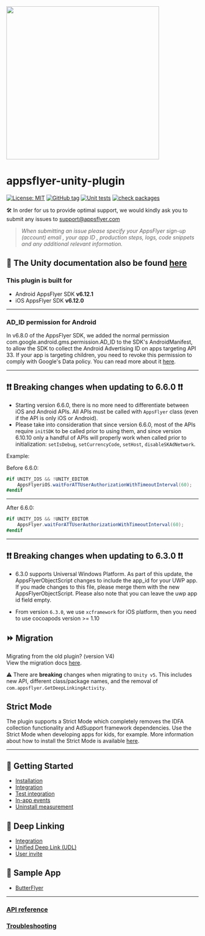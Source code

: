<img src="https://massets.appsflyer.com/wp-content/uploads/2018/06/20092440/static-ziv_1TP.png"  width="400" >

# appsflyer-unity-plugin

[![License: MIT](https://img.shields.io/badge/License-MIT-blue.svg)](https://opensource.org/licenses/MIT)
[![GitHub tag](https://img.shields.io/github/v/release/AppsFlyerSDK/appsflyer-unity-plugin)](https://img.shields.io/github/v/release/AppsFlyerSDK/appsflyer-unity-plugin)
[![Unit tests](https://github.com/AppsFlyerSDK/appsflyer-unity-plugin/actions/workflows/main.yml/badge.svg)](https://github.com/AppsFlyerSDK/appsflyer-unity-plugin/actions/workflows/main.yml)
[![check packages](https://github.com/af-margot/appsflyer-unity-plugin-beta/actions/workflows/checksums_files.yml/badge.svg)](https://github.com/af-margot/appsflyer-unity-plugin-beta/actions/workflows/checksums_files.yml)


🛠 In order for us to provide optimal support, we would kindly ask you to submit any issues to support@appsflyer.com

> *When submitting an issue please specify your AppsFlyer sign-up (account) email , your app ID , production steps, logs, code snippets and any additional relevant information.*

## 📖 The Unity documentation also be found [here](https://dev.appsflyer.com/hc/docs/unity-plugin)

### <a id="plugin-build-for"> This plugin is built for

- Android AppsFlyer SDK **v6.12.1** 
- iOS AppsFlyer SDK **v6.12.0**

---
### <a id="init-sdk-deeplink"> AD_ID permission for Android

In v6.8.0 of the AppsFlyer SDK, we added the normal permission com.google.android.gms.permission.AD_ID to the SDK's AndroidManifest, to allow the SDK to collect the Android Advertising ID on apps targeting API 33. If your app is targeting children, you need to revoke this permission to comply with Google's Data policy. You can read more about it [here](https://dev.appsflyer.com/hc/docs/install-android-sdk#the-ad_id-permission).

---  
## <a id="breaking-changes">     ❗❗ Breaking changes when updating to 6.6.0 ❗❗
- Starting version 6.6.0, there is no more need to differentiate between iOS and Android APIs. All APIs must be called with `AppsFlyer` class (even if the API is only iOS or Android).
- Please take into consideration that since version 6.6.0, most of the APIs require `initSDK` to be called prior to using them, and since version 6.10.10 only a handful of APIs will properly work when called prior to initialization: `setIsDebug`, `setCurrencyCode`, `setHost`, `disableSKAdNetwork`.

Example:

Before 6.6.0:
```c#
#if UNITY_IOS && !UNITY_EDITOR
    AppsFlyeriOS.waitForATTUserAuthorizationWithTimeoutInterval(60);
#endif
```
---

After 6.6.0:
```c#
#if UNITY_IOS && !UNITY_EDITOR
    AppsFlyer.waitForATTUserAuthorizationWithTimeoutInterval(60);
#endif
```
---

## <a id="breaking-changes">     ❗❗ Breaking changes when updating to 6.3.0 ❗❗

- 6.3.0 supports Universal Windows Platform. As part of this update, the AppsFlyerObjectScript changes to include the app_id for your UWP app. If you made changes to this file, please merge them with the new AppsFlyerObjectScript.
Please also note that you can leave the uwp app id field empty. 

- From version `6.3.0`, we use `xcframework` for iOS platform, then you need to use cocoapods version >= 1.10

## <a id="migration"> ⏩ Migration 
  
Migrating from the old plugin? (version V4) <br/>
View the migration docs [here](/docs/MigrationGuide.md).

⚠️ There are **breaking** changes when migrating to `Unity v5`. This includes new API, different class/package names, and the removal of `com.appsflyer.GetDeepLinkingActivity`.

## <a id="strict-mode"> Strict Mode
The plugin supports a Strict Mode which completely removes the IDFA collection functionality and AdSupport framework dependencies.
Use the Strict Mode when developing apps for kids, for example.
More information about how to install the Strict Mode is available [here](/docs/Installation.md).

 ---
## <a id="plugin-build-for"> 🚀 Getting Started
- [Installation](/docs/Installation.md)
- [Integration](/docs/BasicIntegration.md)
- [Test integration](/docs/Testing.md)
- [In-app events](/docs/InAppEvents.md)
- [Uninstall measurement](/docs/UninstallMeasurement.md)
## <a id="plugin-build-for"> 🔗 Deep Linking
- [Integration](/docs/DeepLinkIntegrate.md)
- [Unified Deep Link (UDL)](/docs/UnifiedDeepLink.md)
- [User invite](/docs/UserInvite.md)
## <a id="plugin-build-for"> 🧪 Sample App
- [ButterFlyer](https://github.com/AppsFlyerSDK/appsflyer-unity-sample-app)

----  
### [API reference](/docs/API.md)    
### [Troubleshooting](/docs/Troubleshooting.md)



